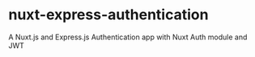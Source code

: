 # nuxt-express-authentication
A Nuxt.js and Express.js Authentication app with Nuxt Auth module and JWT 

